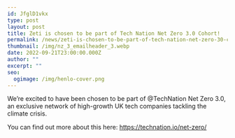 ```yaml
---
id: JfglD1vkx
type: post
layout: post
title: Zeti is chosen to be part of Tech Nation Net Zero 3.0 Cohort!
permalink: /news/zeti-is-chosen-to-be-part-of-tech-nation-net-zero-30-cohort/
thumbnail: /img/nz_3_emailheader_3.webp
date: 2022-09-21T23:00:00.000Z
author: ""
excerpt: ""
seo:
  ogimage: /img/henlo-cover.png
---
```

We’re excited to have been chosen to be part of @TechNation Net Zero 3.0, an exclusive network of high-growth UK tech companies tackling the climate crisis.

You can find out more about this here: <https://technation.io/net-zero/>